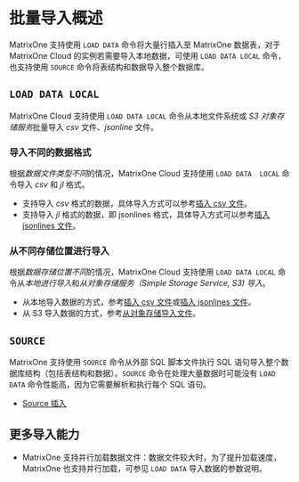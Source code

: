 # 批量导入概述

MatrixOne 支持使用 `LOAD DATA` 命令将大量行插入至 MatrixOne 数据表，对于 MatrixOne Cloud 的实例若需要导入本地数据，可使用 `LOAD DATA LOCAL` 命令，也支持使用 `SOURCE` 命令将表结构和数据导入整个数据库。

## `LOAD DATA LOCAL`

MatrixOne Cloud 支持使用 `LOAD DATA LOCAL` 命令从本地文件系统或 *S3 对象存储服务*批量导入 *csv* 文件、*jsonline* 文件。

### 导入不同的数据格式

根据*数据文件类型不同*的情况，MatrixOne Cloud 支持使用 `LOAD DATA  LOCAL` 命令导入 *csv* 和 *jl* 格式。

- 支持导入 *csv* 格式的数据，具体导入方式可以参考[插入 csv 文件](load-csv.md)。
- 支持导入 *jl* 格式的数据，即 jsonlines 格式，具体导入方式可以参考[插入 jsonlines 文件](load-jsonline.md)。

### 从不同存储位置进行导入

根据*数据存储位置不同*的情况，MatrixOne Cloud 支持使用 `LOAD DATA LOCAL` 命令从*本地进行导入*和*从对象存储服务（Simple Storage Service, S3) 导入*。

- 从本地导入数据的方式，参考[插入 csv 文件](load-csv.md)或[插入 jsonlines 文件](load-jsonline.md)。
- 从 S3 导入数据的方式，参考[从对象存储导入文件](load-s3.md)。

## `SOURCE`

MatrixOne 支持使用 `SOURCE` 命令从外部 SQL 脚本文件执行 SQL 语句导入整个数据库结构（包括表结构和数据）。`SOURCE` 命令在处理大量数据时可能没有 `LOAD DATA` 命令性能高，因为它需要解析和执行每个 SQL 语句。

- [Source 插入](using-source.md)

## 更多导入能力

- MatrixOne 支持并行加载数据文件：数据文件较大时，为了提升加载速度，MatrixOne 也支持并行加载，可参见 `LOAD DATA` 导入数据的参数说明。

